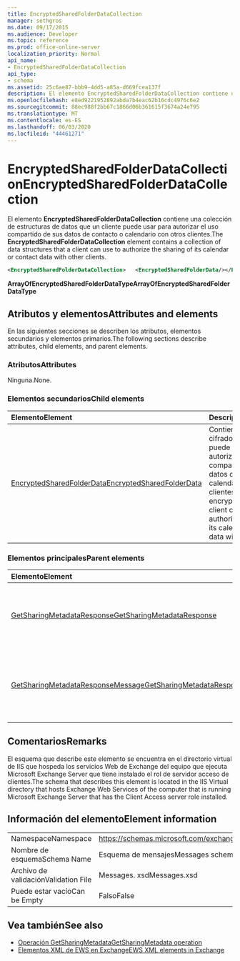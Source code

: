 ```yaml
---
title: EncryptedSharedFolderDataCollection
manager: sethgros
ms.date: 09/17/2015
ms.audience: Developer
ms.topic: reference
ms.prod: office-online-server
localization_priority: Normal
api_name:
- EncryptedSharedFolderDataCollection
api_type:
- schema
ms.assetid: 25c6ae87-bbb9-4dd5-a85a-d669fcea137f
description: El elemento EncryptedSharedFolderDataCollection contiene una colección de estructuras de datos que un cliente puede usar para autorizar el uso compartido de sus datos de contacto o calendario con otros clientes.
ms.openlocfilehash: e8ed9221952892abda7b4eac62b16cdc4976c6e2
ms.sourcegitcommit: 88ec988f2bb67c1866d06b361615f3674a24e795
ms.translationtype: MT
ms.contentlocale: es-ES
ms.lasthandoff: 06/03/2020
ms.locfileid: "44461271"
---
```

# <a name="encryptedsharedfolderdatacollection"></a><span data-ttu-id="a1e7c-103">EncryptedSharedFolderDataCollection</span><span class="sxs-lookup"><span data-stu-id="a1e7c-103">EncryptedSharedFolderDataCollection</span></span>

<span data-ttu-id="a1e7c-104">El elemento **EncryptedSharedFolderDataCollection** contiene una colección de estructuras de datos que un cliente puede usar para autorizar el uso compartido de sus datos de contacto o calendario con otros clientes.</span><span class="sxs-lookup"><span data-stu-id="a1e7c-104">The **EncryptedSharedFolderDataCollection** element contains a collection of data structures that a client can use to authorize the sharing of its calendar or contact data with other clients.</span></span> 
  
```xml
<EncryptedSharedFolderDataCollection>   <EncryptedSharedFolderData/></EncryptedSharedFolderDataCollection>
```

 <span data-ttu-id="a1e7c-105">**ArrayOfEncryptedSharedFolderDataType**</span><span class="sxs-lookup"><span data-stu-id="a1e7c-105">**ArrayOfEncryptedSharedFolderDataType**</span></span>
## <a name="attributes-and-elements"></a><span data-ttu-id="a1e7c-106">Atributos y elementos</span><span class="sxs-lookup"><span data-stu-id="a1e7c-106">Attributes and elements</span></span>

<span data-ttu-id="a1e7c-107">En las siguientes secciones se describen los atributos, elementos secundarios y elementos primarios.</span><span class="sxs-lookup"><span data-stu-id="a1e7c-107">The following sections describe attributes, child elements, and parent elements.</span></span>
  
### <a name="attributes"></a><span data-ttu-id="a1e7c-108">Atributos</span><span class="sxs-lookup"><span data-stu-id="a1e7c-108">Attributes</span></span>

<span data-ttu-id="a1e7c-109">Ninguna.</span><span class="sxs-lookup"><span data-stu-id="a1e7c-109">None.</span></span>
  
### <a name="child-elements"></a><span data-ttu-id="a1e7c-110">Elementos secundarios</span><span class="sxs-lookup"><span data-stu-id="a1e7c-110">Child elements</span></span>

|<span data-ttu-id="a1e7c-111">**Elemento**</span><span class="sxs-lookup"><span data-stu-id="a1e7c-111">**Element**</span></span>|<span data-ttu-id="a1e7c-112">**Descripción**</span><span class="sxs-lookup"><span data-stu-id="a1e7c-112">**Description**</span></span>|
|:-----|:-----|
|[<span data-ttu-id="a1e7c-113">EncryptedSharedFolderData</span><span class="sxs-lookup"><span data-stu-id="a1e7c-113">EncryptedSharedFolderData</span></span>](encryptedsharedfolderdata.md) <br/> |<span data-ttu-id="a1e7c-114">Contiene los datos cifrados que un cliente puede usar para autorizar el uso compartido de sus datos de contacto o calendario con otros clientes.</span><span class="sxs-lookup"><span data-stu-id="a1e7c-114">Contains the encrypted data that a client can use to authorize the sharing of its calendar or contact data with other clients.</span></span>  <br/> |
   
### <a name="parent-elements"></a><span data-ttu-id="a1e7c-115">Elementos principales</span><span class="sxs-lookup"><span data-stu-id="a1e7c-115">Parent elements</span></span>

|<span data-ttu-id="a1e7c-116">**Elemento**</span><span class="sxs-lookup"><span data-stu-id="a1e7c-116">**Element**</span></span>|<span data-ttu-id="a1e7c-117">**Descripción**</span><span class="sxs-lookup"><span data-stu-id="a1e7c-117">**Description**</span></span>|
|:-----|:-----|
|[<span data-ttu-id="a1e7c-118">GetSharingMetadataResponse</span><span class="sxs-lookup"><span data-stu-id="a1e7c-118">GetSharingMetadataResponse</span></span>](getsharingmetadataresponse.md) <br/> |<span data-ttu-id="a1e7c-119">Define una respuesta a una solicitud de [operación de GetSharingMetadata](getsharingmetadata-operation.md) .</span><span class="sxs-lookup"><span data-stu-id="a1e7c-119">Defines a response to a [GetSharingMetadata operation](getsharingmetadata-operation.md) request.</span></span>  <br/> |
|[<span data-ttu-id="a1e7c-120">GetSharingMetadataResponseMessage</span><span class="sxs-lookup"><span data-stu-id="a1e7c-120">GetSharingMetadataResponseMessage</span></span>](getsharingmetadataresponsemessage.md) <br/> |<span data-ttu-id="a1e7c-121">Contiene el estado y el resultado de una sola solicitud de [operación GetSharingMetadata](getsharingmetadata-operation.md) .</span><span class="sxs-lookup"><span data-stu-id="a1e7c-121">Contains the status and result of a single [GetSharingMetadata operation](getsharingmetadata-operation.md) request.</span></span>  <br/> |
   
## <a name="remarks"></a><span data-ttu-id="a1e7c-122">Comentarios</span><span class="sxs-lookup"><span data-stu-id="a1e7c-122">Remarks</span></span>

<span data-ttu-id="a1e7c-123">El esquema que describe este elemento se encuentra en el directorio virtual de IIS que hospeda los servicios Web de Exchange del equipo que ejecuta Microsoft Exchange Server que tiene instalado el rol de servidor acceso de clientes.</span><span class="sxs-lookup"><span data-stu-id="a1e7c-123">The schema that describes this element is located in the IIS Virtual directory that hosts Exchange Web Services of the computer that is running Microsoft Exchange Server that has the Client Access server role installed.</span></span>
  
## <a name="element-information"></a><span data-ttu-id="a1e7c-124">Información del elemento</span><span class="sxs-lookup"><span data-stu-id="a1e7c-124">Element information</span></span>

|||
|:-----|:-----|
|<span data-ttu-id="a1e7c-125">Namespace</span><span class="sxs-lookup"><span data-stu-id="a1e7c-125">Namespace</span></span>  <br/> |https://schemas.microsoft.com/exchange/services/2006/messages  <br/> |
|<span data-ttu-id="a1e7c-126">Nombre de esquema</span><span class="sxs-lookup"><span data-stu-id="a1e7c-126">Schema Name</span></span>  <br/> |<span data-ttu-id="a1e7c-127">Esquema de mensajes</span><span class="sxs-lookup"><span data-stu-id="a1e7c-127">Messages schema</span></span>  <br/> |
|<span data-ttu-id="a1e7c-128">Archivo de validación</span><span class="sxs-lookup"><span data-stu-id="a1e7c-128">Validation File</span></span>  <br/> |<span data-ttu-id="a1e7c-129">Messages. xsd</span><span class="sxs-lookup"><span data-stu-id="a1e7c-129">Messages.xsd</span></span>  <br/> |
|<span data-ttu-id="a1e7c-130">Puede estar vacío</span><span class="sxs-lookup"><span data-stu-id="a1e7c-130">Can be Empty</span></span>  <br/> |<span data-ttu-id="a1e7c-131">Falso</span><span class="sxs-lookup"><span data-stu-id="a1e7c-131">False</span></span>  <br/> |
   
## <a name="see-also"></a><span data-ttu-id="a1e7c-132">Vea también</span><span class="sxs-lookup"><span data-stu-id="a1e7c-132">See also</span></span>

- [<span data-ttu-id="a1e7c-133">Operación GetSharingMetadata</span><span class="sxs-lookup"><span data-stu-id="a1e7c-133">GetSharingMetadata operation</span></span>](getsharingmetadata-operation.md)
- [<span data-ttu-id="a1e7c-134">Elementos XML de EWS en Exchange</span><span class="sxs-lookup"><span data-stu-id="a1e7c-134">EWS XML elements in Exchange</span></span>](ews-xml-elements-in-exchange.md)

